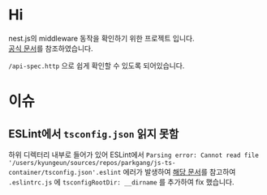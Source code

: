 # Hi

nest.js의 middleware 동작을 확인하기 위한 프로젝트 입니다.  
[공식 문서](https://docs.nestjs.com/middleware)를 참조하였습니다.

`/api-spec.http` 으로 쉽게 확인할 수 있도록 되어있습니다.

# 이슈

## ESLint에서 `tsconfig.json` 읽지 못함

하위 디렉터리 내부로 들어가 있어 ESLint에서 `Parsing error: Cannot read file '/users/kyungeun/sources/repos/parkgang/js-ts-container/tsconfig.json'.eslint` 에러가 발생하여 [해당 문서](https://stackoverflow.com/questions/64933543/parsing-error-cannot-read-file-tsconfig-json-eslint)를 참고하여 `.eslintrc.js` 에 `tsconfigRootDir: __dirname` 를 추가하여 fix 했습니다.
